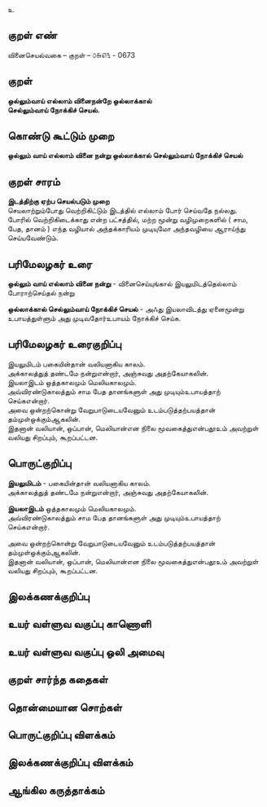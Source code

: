 உ

## குறள் எண் 

வினைசெயல்வகை – குறள் – ௦௬௭௩ - 0673
## குறள் 

**ஒல்லும்வாய் எல்லாம் வினைநன்றே ஒல்லாக்கால்  
செல்லும்வாய் நோக்கிச் செயல்.**  

## கொண்டு கூட்டும் முறை

**ஒல்லும் வாய் எல்லாம் வினை நன்று ஒல்லாக்கால் செல்லும்வாய் நோக்கிச் செயல்**

## குறள் சாரம் 

**இடத்திற்கு ஏற்ப செயல்படும் முறை**  
செயலாற்றும்போது வெற்றிகிட்டும் இடத்தில் எல்லாம் போர் செய்வதே நல்லது.  
போரில் வெற்றிகிடைக்காது என்ற பட்சத்தில், மற்ற மூன்று வழிமுறைகளில் ( சாம, பேத, தானம் ) எந்த வழியால் அந்தக்காரியம் முடியுமோ அந்தவழியை ஆராய்ந்து செய்யவேண்டும்.  

## பரிமேலழகர் உரை

**ஒல்லும் வாய் எல்லாம் வினை நன்று** - வினைசெய்யுங்கால் இயலுமிடத்தெல்லாம் போராற்செய்தல் நன்று  

**ஒல்லாக்கால் செல்லும்வாய் நோக்கிச் செயல்** - அஃது இயலாவிடத்து ஏனைமூன்று உபாயத்துள்ளும் அது முடிவதோர்உபாயம் நோக்கிச் செய்க.  

## பரிமேலழகர் உரைகுறிப்பு   

இயலுமிடம் பகையின்தான் வலியனாகிய காலம்.  
அக்காலத்துத் தண்டமே நன்றுஎன்றார், அஞ்சுவது அதற்கேயாகலின்.  
இயலாஇடம் ஒத்தகாலமும் மெலியகாலமும்.  
அவ்விரண்டுகாலத்தும் சாம பேத தானங்களுள் அது முடியும்உபாயத்தாற் செய்கஎன்றார்.  
அவை ஒன்றற்கொன்று வேறுபாடுடையவேனும் உடம்படுத்தற்பயத்தான் தம்முள்ஒக்கும்ஆகலின்.  
இதனான் வலியான், ஒப்பான், மெலியான்என நிலை மூவகைத்துஎன்பதூஉம் அவற்றுள் வலியது சிறப்பும், கூறப்பட்டன.   

## பொருட்குறிப்பு 

**இயலுமிடம்** - பகையின்தான் வலியனாகிய காலம்.  
அக்காலத்துத் தண்டமே நன்றுஎன்றார், அஞ்சுவது அதற்கேயாகலின்.  

**இயலாஇடம்** ஒத்தகாலமும் மெலியகாலமும்.  
அவ்விரண்டுகாலத்தும் சாம பேத தானங்களுள் அது முடியும்உபாயத்தாற் செய்கஎன்றார்.  

அவை ஒன்றற்கொன்று வேறுபாடுடையவேனும் உடம்படுத்தற்பயத்தான் தம்முள்ஒக்கும்ஆகலின்.  
இதனான் வலியான், ஒப்பான், மெலியான்என நிலை மூவகைத்துஎன்பதூஉம் அவற்றுள் வலியது சிறப்பும், கூறப்பட்டன.    

## இலக்கணக்குறிப்பு  


## உயர் வள்ளுவ வகுப்பு காணொளி


## உயர் வள்ளுவ வகுப்பு ஒலி அமைவு 

 
## குறள் சார்ந்த கதைகள் 


## தொன்மையான சொற்கள்


## பொருட்குறிப்பு விளக்கம்


## இலக்கணக்குறிப்பு விளக்கம்


## ஆங்கில கருத்தாக்கம் 


